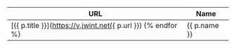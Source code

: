 ---
---
| URL | Name |
| -- | -- |
|[{{ p.title }}](https://v.jwint.net{{ p.url }}) {% endfor %}|{{ p.name }}|
